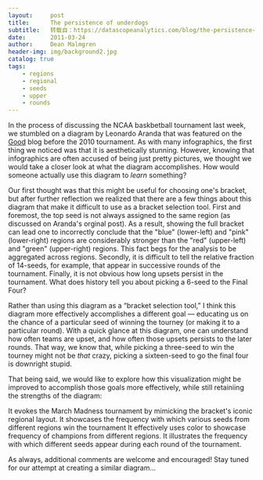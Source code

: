 ```yaml
---
layout:     post
title:      The persistence of underdogs
subtitle:   转载自：https://datascopeanalytics.com/blog/the-persistence-of-underdogs/
date:       2011-03-24
author:     Dean Malmgren
header-img: img/background2.jpg
catalog: true
tags:
    - regions
    - regional
    - seeds
    - upper
    - rounds
---
```



In the process of discussing the NCAA baskbetball tournament last week,
we stumbled
on a
diagram by Leonardo
Aranda that was featured on the
[Good](http://good.is/.) blog before the 2010
tournament. As with many infographics, the first thing we noticed
was that it is aesthetically stunning. However, knowing that
infographics are
often accused
of being just pretty pictures, we thought we would take a closer
look at what the diagram accomplishes. How would someone actually
use this diagram to *learn* something?



Our first thought was that this might be useful for choosing one's
bracket, but after further reflection we realized that there are a
few things about this diagram that make it difficult to use as a
bracket selection tool. First and foremost, the top seed is not
always assigned to the same region (as discussed
on Aranda's
orginal post). As a result, showing the full bracket can lead
one to incorrectly conclude that the "blue" (lower-left) and "pink"
(lower-right) regions are considerably stronger than the "red"
(upper-left) and "green" (upper-right) regions. This fact begs for
the analysis to be aggregated across regions. Secondly, it is
difficult to tell the relative fraction of 14-seeds, for example,
that appear in successive rounds of the tournament. Finally, it is
not obvious how long upsets persist in the tournament. What does
history tell you about picking a 6-seed to the Final Four?



Rather than using this diagram as a “bracket selection
tool,” I think this diagram more effectively accomplishes a
different goal — educating us on the chance of a particular
seed of winning the tourney (or making it to a particular
round). With a quick glance at this diagram, one can understand how
often teams are upset, and how often those upsets persists to the
later rounds. That way, we know that, while picking a three-seed to
win the tourney might not be *that* crazy, picking a
sixteen-seed to go the final four is downright stupid.



That being said, we would like to explore how this visualization
might be improved to accomplish those goals more effectively, while
still retainiing the strengths of the diagram:


It evokes the March Madness tournament by mimicking the
bracket's iconic regional layout.
It showcases the frequency with which various seeds from
different regions win the tournament
It effectively uses color to showcase frequency of champions
from different regions.
It illustrates the frequency with which different seeds appear
during each round of the tournament.


As always, additional comments are welcome and encouraged! Stay
tuned for our attempt at creating a similar diagram...

